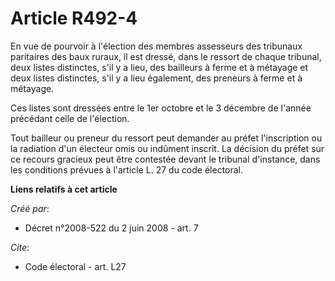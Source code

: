 # Article R492-4

En vue de pourvoir à l'élection des membres assesseurs des tribunaux paritaires des baux ruraux, il est dressé, dans le
ressort de chaque tribunal, deux listes distinctes, s'il y a lieu, des bailleurs à ferme et à métayage et deux listes
distinctes, s'il y a lieu également, des preneurs à ferme et à métayage. 

Ces listes sont dressées entre le 1er octobre et le 3 décembre de l'année précédant celle de l'élection. 

Tout bailleur ou preneur du ressort peut demander au préfet l'inscription ou la radiation d'un électeur omis ou indûment
inscrit. La décision du préfet sur ce recours gracieux peut être contestée devant le tribunal d'instance, dans les conditions
prévues à l'article L. 27 du code électoral.

**Liens relatifs à cet article**

_Créé par_:

  - Décret n°2008-522 du 2 juin 2008 - art. 7

_Cite_:

  - Code électoral - art. L27
